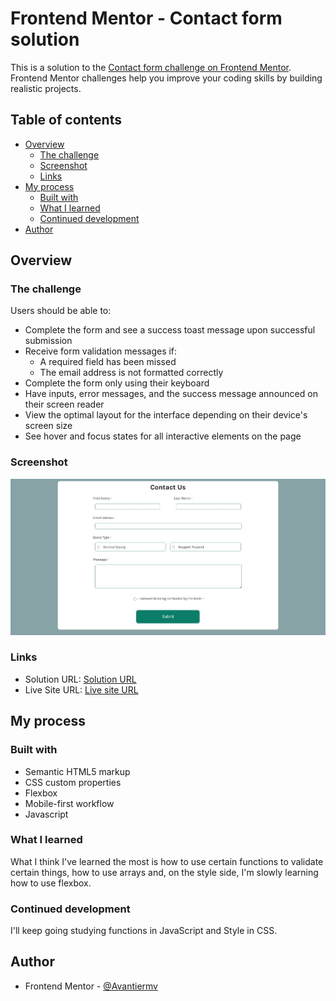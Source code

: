 # Frontend Mentor - Contact form solution

This is a solution to the [Contact form challenge on Frontend Mentor](https://www.frontendmentor.io/challenges/contact-form--G-hYlqKJj). Frontend Mentor challenges help you improve your coding skills by building realistic projects. 

## Table of contents

- [Overview](#overview)
  - [The challenge](#the-challenge)
  - [Screenshot](#screenshot)
  - [Links](#links)
- [My process](#my-process)
  - [Built with](#built-with)
  - [What I learned](#what-i-learned)
  - [Continued development](#continued-development)
- [Author](#author)


## Overview

### The challenge

Users should be able to:

- Complete the form and see a success toast message upon successful submission
- Receive form validation messages if:
  - A required field has been missed
  - The email address is not formatted correctly
- Complete the form only using their keyboard
- Have inputs, error messages, and the success message announced on their screen reader
- View the optimal layout for the interface depending on their device's screen size
- See hover and focus states for all interactive elements on the page

### Screenshot

![](./assets/images/Captura%20de%20tela_18-11-2024_105125_avantiermv.github.io.jpeg)

### Links

- Solution URL: [Solution URL](https://github.com/Avantiermv/contact-form-main)
- Live Site URL: [Live site URL]( https://avantiermv.github.io/contact-form-main/)

## My process

### Built with

- Semantic HTML5 markup
- CSS custom properties
- Flexbox
- Mobile-first workflow
- Javascript

### What I learned

What I think I've learned the most is how to use certain functions to validate certain things, how to use arrays and, on the style side, I'm slowly learning how to use flexbox.

### Continued development

I'll keep going studying functions in JavaScript and Style in CSS.

## Author

- Frontend Mentor - [@Avantiermv](https://www.frontendmentor.io/profile/Avantiermv)

